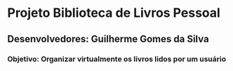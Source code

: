 # Projeto Biblioteca de Livros Pessoal
## Desenvolvedores: Guilherme Gomes da Silva
### Objetivo: Organizar virtualmente os livros lidos por um usuário

